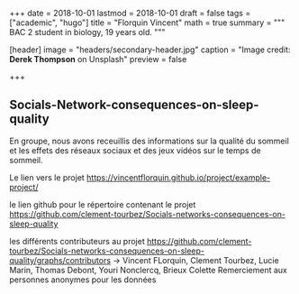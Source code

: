 +++
date = 2018-10-01
lastmod = 2018-10-01
draft = false
tags = ["academic", "hugo"]
title = "Florquin Vincent"
math = true
summary = """ 
BAC 2 student in biology, 19 years old.
"""

[header]
image = "headers/secondary-header.jpg"
caption = "Image credit: **Derek Thompson** on Unsplash"
preview = false

+++


## Socials-Network-consequences-on-sleep-quality
En groupe, nous avons receuillis des informations sur la qualité du sommeil et les effets des réseaux sociaux et des jeux vidéos sur le temps de sommeil.


Le lien vers le projet
https://vincentflorquin.github.io/project/example-project/

le lien github pour le répertoire contenant le projet
https://github.com/clement-tourbez/Socials-networks-consequences-on-sleep-quality

les différents contributeurs au projet https://github.com/clement-tourbez/Socials-networks-consequences-on-sleep-quality/graphs/contributors
-> Vincent FLorquin, Clement Tourbez, Lucie Marin, Thomas Debont, Youri Nonclercq, Brieux Colette
Remerciement aux personnes anonymes pour les données 
